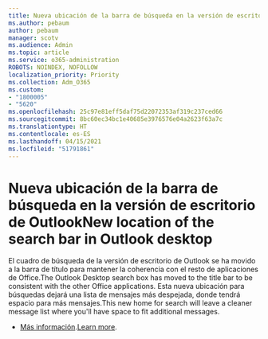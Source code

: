 ```yaml
---
title: Nueva ubicación de la barra de búsqueda en la versión de escritorio de Outlook
ms.author: pebaum
author: pebaum
manager: scotv
ms.audience: Admin
ms.topic: article
ms.service: o365-administration
ROBOTS: NOINDEX, NOFOLLOW
localization_priority: Priority
ms.collection: Adm_O365
ms.custom:
- "1800005"
- "5620"
ms.openlocfilehash: 25c97e81eff5daf75d22072353af319c237ced66
ms.sourcegitcommit: 8bc60ec34bc1e40685e3976576e04a2623f63a7c
ms.translationtype: HT
ms.contentlocale: es-ES
ms.lasthandoff: 04/15/2021
ms.locfileid: "51791861"
---
```

# <a name="new-location-of-the-search-bar-in-outlook-desktop"></a><span data-ttu-id="320e9-102">Nueva ubicación de la barra de búsqueda en la versión de escritorio de Outlook</span><span class="sxs-lookup"><span data-stu-id="320e9-102">New location of the search bar in Outlook desktop</span></span>

<span data-ttu-id="320e9-103">El cuadro de búsqueda de la versión de escritorio de Outlook se ha movido a la barra de título para mantener la coherencia con el resto de aplicaciones de Office.</span><span class="sxs-lookup"><span data-stu-id="320e9-103">The Outlook Desktop search box has moved to the title bar to be consistent with the other Office applications.</span></span> <span data-ttu-id="320e9-104">Esta nueva ubicación para búsquedas dejará una lista de mensajes más despejada, donde tendrá espacio para más mensajes.</span><span class="sxs-lookup"><span data-stu-id="320e9-104">This new home for search will leave a cleaner message list where you'll have space to fit additional messages.</span></span>
- <span data-ttu-id="320e9-105">[Más información](https://support.microsoft.com/es-ES/office/96fee452-80cd-492d-a35c-5c37584b416b).</span><span class="sxs-lookup"><span data-stu-id="320e9-105">[Learn more](https://support.microsoft.com/es-ES/office/96fee452-80cd-492d-a35c-5c37584b416b).</span></span>
